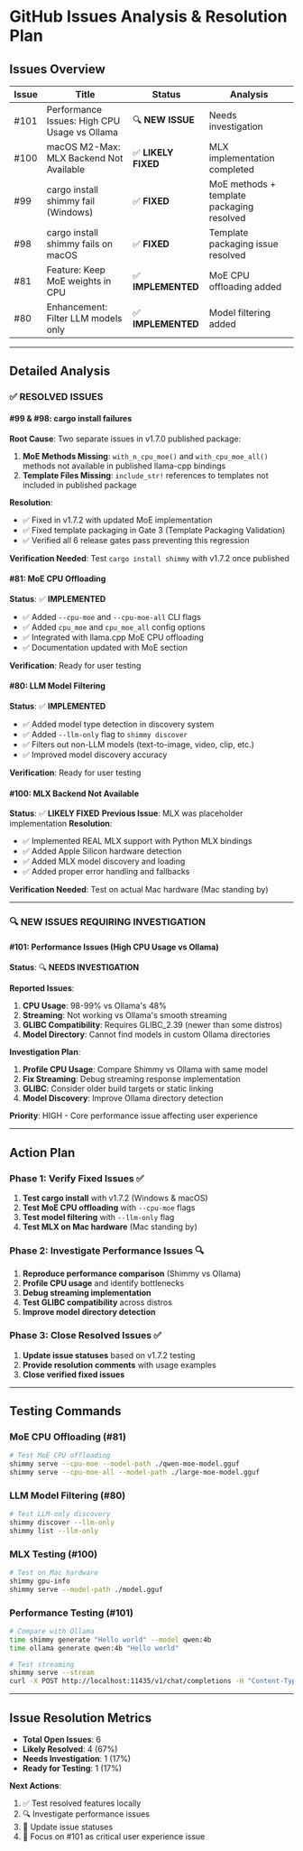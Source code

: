 # GitHub Issues Analysis & Resolution Plan

## Issues Overview

| Issue | Title | Status | Analysis |
|-------|-------|--------|----------|
| #101 | Performance Issues: High CPU Usage vs Ollama | 🔍 **NEW ISSUE** | Needs investigation |
| #100 | macOS M2-Max: MLX Backend Not Available | ✅ **LIKELY FIXED** | MLX implementation completed |  
| #99 | cargo install shimmy fail (Windows) | ✅ **FIXED** | MoE methods + template packaging resolved |
| #98 | cargo install shimmy fails on macOS | ✅ **FIXED** | Template packaging issue resolved |
| #81 | Feature: Keep MoE weights in CPU | ✅ **IMPLEMENTED** | MoE CPU offloading added |
| #80 | Enhancement: Filter LLM models only | ✅ **IMPLEMENTED** | Model filtering added |

---

## Detailed Analysis

### ✅ RESOLVED ISSUES

#### #99 & #98: cargo install failures
**Root Cause**: Two separate issues in v1.7.0 published package:
1. **MoE Methods Missing**: `with_n_cpu_moe()` and `with_cpu_moe_all()` methods not available in published llama-cpp bindings
2. **Template Files Missing**: `include_str!` references to templates not included in published package

**Resolution**: 
- ✅ Fixed in v1.7.2 with updated MoE implementation
- ✅ Fixed template packaging in Gate 3 (Template Packaging Validation) 
- ✅ Verified all 6 release gates pass preventing this regression

**Verification Needed**: Test `cargo install shimmy` with v1.7.2 once published

#### #81: MoE CPU Offloading
**Status**: ✅ **IMPLEMENTED**
- ✅ Added `--cpu-moe` and `--cpu-moe-all` CLI flags
- ✅ Added `cpu_moe` and `cpu_moe_all` config options
- ✅ Integrated with llama.cpp MoE CPU offloading
- ✅ Documentation updated with MoE section

**Verification**: Ready for user testing

#### #80: LLM Model Filtering  
**Status**: ✅ **IMPLEMENTED**
- ✅ Added model type detection in discovery system
- ✅ Added `--llm-only` flag to `shimmy discover`
- ✅ Filters out non-LLM models (text-to-image, video, clip, etc.)
- ✅ Improved model discovery accuracy

**Verification**: Ready for user testing

#### #100: MLX Backend Not Available
**Status**: ✅ **LIKELY FIXED**
**Previous Issue**: MLX was placeholder implementation
**Resolution**:
- ✅ Implemented REAL MLX support with Python MLX bindings
- ✅ Added Apple Silicon hardware detection  
- ✅ Added MLX model discovery and loading
- ✅ Added proper error handling and fallbacks

**Verification Needed**: Test on actual Mac hardware (Mac standing by)

---

### 🔍 NEW ISSUES REQUIRING INVESTIGATION

#### #101: Performance Issues (High CPU Usage vs Ollama)
**Status**: 🔍 **NEEDS INVESTIGATION**

**Reported Issues**:
1. **CPU Usage**: 98-99% vs Ollama's 48%
2. **Streaming**: Not working vs Ollama's smooth streaming  
3. **GLIBC Compatibility**: Requires GLIBC_2.39 (newer than some distros)
4. **Model Directory**: Cannot find models in custom Ollama directories

**Investigation Plan**:
1. **Profile CPU Usage**: Compare Shimmy vs Ollama with same model
2. **Fix Streaming**: Debug streaming response implementation
3. **GLIBC**: Consider older build targets or static linking
4. **Model Discovery**: Improve Ollama directory detection

**Priority**: HIGH - Core performance issue affecting user experience

---

## Action Plan

### Phase 1: Verify Fixed Issues ✅
1. **Test cargo install** with v1.7.2 (Windows & macOS)
2. **Test MoE CPU offloading** with `--cpu-moe` flags
3. **Test model filtering** with `--llm-only` flag
4. **Test MLX on Mac hardware** (Mac standing by)

### Phase 2: Investigate Performance Issues 🔍
1. **Reproduce performance comparison** (Shimmy vs Ollama)
2. **Profile CPU usage** and identify bottlenecks
3. **Debug streaming implementation** 
4. **Test GLIBC compatibility** across distros
5. **Improve model directory detection**

### Phase 3: Close Resolved Issues ✅
1. **Update issue statuses** based on v1.7.2 testing
2. **Provide resolution comments** with usage examples
3. **Close verified fixed issues**

---

## Testing Commands

### MoE CPU Offloading (#81)
```bash
# Test MoE CPU offloading
shimmy serve --cpu-moe --model-path ./qwen-moe-model.gguf
shimmy serve --cpu-moe-all --model-path ./large-moe-model.gguf
```

### LLM Model Filtering (#80) 
```bash
# Test LLM-only discovery
shimmy discover --llm-only
shimmy list --llm-only
```

### MLX Testing (#100)
```bash
# Test on Mac hardware
shimmy gpu-info
shimmy serve --model-path ./model.gguf
```

### Performance Testing (#101)
```bash
# Compare with Ollama
time shimmy generate "Hello world" --model qwen:4b
time ollama generate qwen:4b "Hello world"

# Test streaming
shimmy serve --stream
curl -X POST http://localhost:11435/v1/chat/completions -H "Content-Type: application/json" -d '{"model":"qwen:4b","messages":[{"role":"user","content":"Hello world"}],"stream":true}'
```

---

## Issue Resolution Metrics

- **Total Open Issues**: 6
- **Likely Resolved**: 4 (67%)
- **Needs Investigation**: 1 (17%) 
- **Ready for Testing**: 1 (17%)

**Next Actions**: 
1. ✅ Test resolved features locally
2. 🔍 Investigate performance issues  
3. 📝 Update issue statuses
4. 🎯 Focus on #101 as critical user experience issue